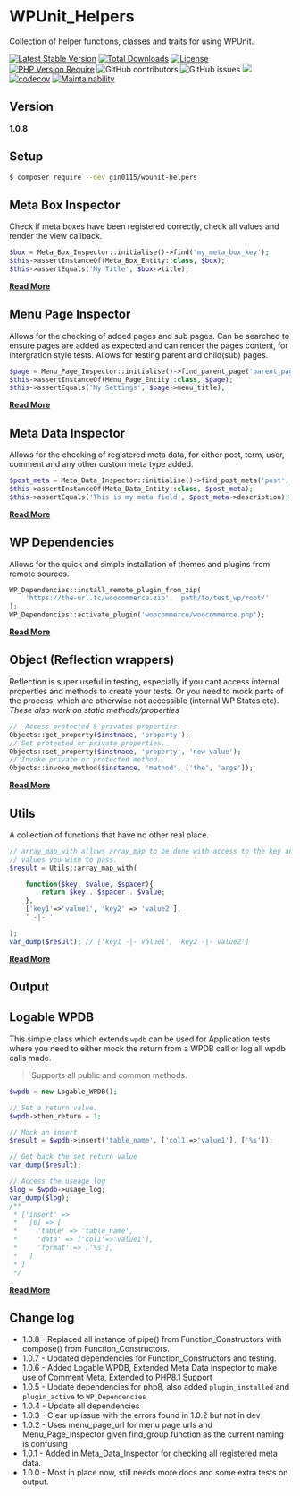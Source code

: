 # WPUnit_Helpers

Collection of helper functions, classes and traits for using WPUnit. 

[![Latest Stable Version](http://poser.pugx.org/gin0115/wpunit-helpers/v)](https://packagist.org/packages/gin0115/wpunit-helpers)
[![Total Downloads](http://poser.pugx.org/gin0115/wpunit-helpers/downloads)](https://packagist.org/packages/gin0115/wpunit-helpers)
[![License](http://poser.pugx.org/gin0115/wpunit-helpers/license)](https://packagist.org/packages/gin0115/wpunit-helpers)
[![PHP Version Require](http://poser.pugx.org/gin0115/wpunit-helpers/require/php)](https://packagist.org/packages/gin0115/wpunit-helpers)
![GitHub contributors](https://img.shields.io/github/contributors/gin0115/WPUnit_Helpers?label=Contributors)
![GitHub issues](https://img.shields.io/github/issues-raw/gin0115/WPUnit_Helpers)
![](https://github.com/gin0115/WPUnit_Helpers/workflows/GitHub_CI/badge.svg " ")
[![codecov](https://codecov.io/gh/gin0115/WPUnit_Helpers/branch/main/graph/badge.svg?token=0IFKfuE5Sf)](https://codecov.io/gh/gin0115/WPUnit_Helpers)
[![Maintainability](https://api.codeclimate.com/v1/badges/5d49d0d2ac54b59c84d3/maintainability)](https://codeclimate.com/github/gin0115/WPUnit_Helpers/maintainability)

## Version

**1.0.8**

## Setup

```bash
$ composer require --dev gin0115/wpunit-helpers
```

## Meta Box Inspector

Check if meta boxes have been registered correctly, check all values and render the view callback.

```php
$box = Meta_Box_Inspector::initialise()->find('my_meta_box_key');
$this->assertInstanceOf(Meta_Box_Entity::class, $box);
$this->assertEquals('My Title', $box->title);
```

**[Read More](docs/Meta_Box_Inspector.md)**

## Menu Page Inspector

Allows for the checking of added pages and sub pages. Can be searched to ensure pages are added as expected and can render the pages content, for intergration style tests. Allows for testing parent and child(sub) pages.

```php
$page = Menu_Page_Inspector::initialise()->find_parent_page('parent_page_slug');
$this->assertInstanceOf(Menu_Page_Entity::class, $page);
$this->assertEquals('My Settings', $page->menu_title);
```

**[Read More](docs/Menu_Page_Inspector.md)**

## Meta Data Inspector

Allows for the checking of registered meta data, for either post, term, user, comment and any other custom meta type added.

```php
$post_meta = Meta_Data_Inspector::initialise()->find_post_meta('post', 'my_key');
$this->assertInstanceOf(Meta_Data_Entity::class, $post_meta);
$this->assertEquals('This is my meta field', $post_meta->description);
```

**[Read More](docs/Meta_Data_Inspector.md)**

## WP Dependencies

Allows for the quick and simple installation of themes and plugins from remote sources.

```php
WP_Dependencies::install_remote_plugin_from_zip(
    'https://the-url.tc/woocommerce.zip', 'path/to/test_wp/root/'
);
WP_Dependencies::activate_plugin('woocommerce/woocommerce.php');
```

**[Read More](docs/WP_Dependencies.md)**

## Object (Reflection wrappers)

Reflection is super useful in testing, especially if you cant access internal properties and methods to create your tests. Or you need to mock parts of the process, which are otherwise not accessible (internal WP States etc).
_These also work on static methods/properties_

```php
//  Access protected & privates properties.
Objects::get_property($instnace, 'property');
// Set protected or private properties.
Objects::set_property($instnace, 'property', 'new value');
// Invoke private or protected method.
Objects::invoke_method($instance, 'method', ['the', 'args']);
```

**[Read More](docs/Objects.md)**

## Utils 

A collection of functions that have no other real place.
```php 
// array_map_with allows array_map to be done with access to the key and as many other
// values you wish to pass.
$result = Utils::array_map_with( 

    function($key, $value, $spacer){
        return $key . $spacer . $value;
    }, 
    ['key1'=>'value1', 'key2' => 'value2'],
    ' -|- '

); 
var_dump($result); // ['key1 -|- value1', 'key2 -|- value2']

```
**[Read More](docs/Utils.md)**

## Output

## Logable WPDB

This simple class which extends `wpdb` can be used for Application tests where you need to either mock the return from a WPDB call or log all wpdb calls made.

> Supports all public and common methods.

```php
$wpdb = new Logable_WPDB();

// Set a return value.
$wpdb->then_return = 1;

// Mock an insert 
$result = $wpdb->insert('table_name', ['col1'=>'value1'], ['%s']);

// Get back the set return value
var_dump($result);

// Access the useage log
$log = $wpdb->usage_log;
var_dump($log);
/**
 * ['insert' => 
 *   [0] => [
 *     'table' => 'table_name',
 *     'data' => ['col1'=>'value1'],
 *     'format' => ['%s'],
 *   ]
 * ]
 */
```
**[Read More](docs/Utils.md)**

## Change log
* 1.0.8 - Replaced all instance of pipe() from Function_Constructors with compose() from Function_Constructors.
* 1.0.7 - Updated dependencies for Function_Constructors and testing.
* 1.0.6 - Added Logable WPDB, Extended Meta Data Inspector to make use of Comment Meta, Extended to PHP8.1 Support
* 1.0.5 - Update dependencies for php8, also added `plugin_installed` and `plugin_active` to `WP_Dependencies`
* 1.0.4 - Update all dependencies
* 1.0.3 - Clear up issue with the errors found in 1.0.2 but not in dev
* 1.0.2 - Uses menu_page_url for menu page urls and Menu_Page_Inspector given find_group function as the current naming is confusing
* 1.0.1 - Added in Meta_Data_Inspector for checking all registered meta data.
* 1.0.0 - Most in place now, still needs more docs and some extra tests on output.
